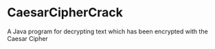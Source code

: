 # CaesarCipherCrack
A Java program for decrypting text which has been encrypted with the Caesar Cipher
